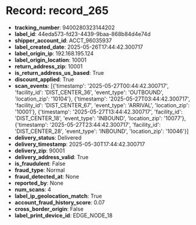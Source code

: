 # Record: record_265

- **tracking_number**: 9400280323144202
- **label_id**: 44eda573-fd23-4439-9baa-868b84d4e74d
- **shipper_account_id**: ACCT_96035937
- **label_created_date**: 2025-05-26T17:44:42.300717
- **label_origin_ip**: 192.168.195.124
- **label_origin_location**: 10001
- **return_address_zip**: 10001
- **is_return_address_us_based**: True
- **discount_applied**: True
- **scan_events**: [{'timestamp': '2025-05-27T00:44:42.300717', 'facility_id': 'DIST_CENTER_36', 'event_type': 'OUTBOUND', 'location_zip': '10104'}, {'timestamp': '2025-05-27T03:44:42.300717', 'facility_id': 'DIST_CENTER_67', 'event_type': 'ARRIVAL', 'location_zip': '10001'}, {'timestamp': '2025-05-27T13:44:42.300717', 'facility_id': 'DIST_CENTER_18', 'event_type': 'INBOUND', 'location_zip': '10077'}, {'timestamp': '2025-05-27T23:44:42.300717', 'facility_id': 'DIST_CENTER_28', 'event_type': 'INBOUND', 'location_zip': '10046'}]
- **delivery_status**: Delivered
- **delivery_timestamp**: 2025-05-30T17:44:42.300717
- **delivery_zip**: 90001
- **delivery_address_valid**: True
- **is_fraudulent**: False
- **fraud_type**: Normal
- **fraud_detected_at**: None
- **reported_by**: None
- **num_scans**: 4
- **label_ip_geolocation_match**: True
- **account_fraud_history_score**: 0.07
- **cross_border_origin**: False
- **label_print_device_id**: EDGE_NODE_18